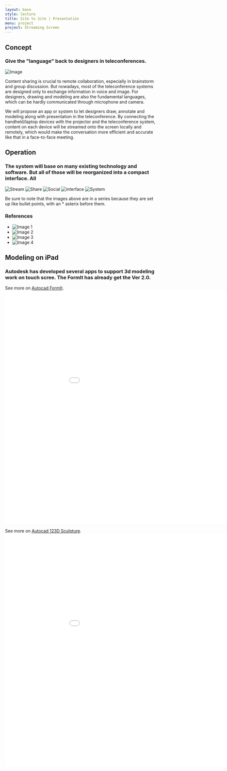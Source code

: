 ```yaml
---
layout: base
style: lecture
title: Site to Site | Presentation
menu: project
project: Streaming Screen
---
```

##  Concept

### Give the "language" back to designers in teleconferences. 

![Image](https://github.com/yonoo/site2site.github.io/blob/master/projects/Streaming_Screen/image/Collage.jpg?raw=true)

Content sharing is crucial to remote collaboration, especially in brainstorm and group discussion. But nowadays, most of the teleconference systems are designed only to exchange information in voice and image. For designers, drawing and modeling are also the fundamental languages, which can be hardly communicated through microphone and camera. 

We will propose an app or system to let designers draw, annotate and modeling along with presentation in the teleconference. By connecting the handheld/laptop devices with the projector and the teleconference system, content on each device will be streamed onto the screen locally and remotely, which would make the conversation more efficient and accurate like that in a face-to-face meeting.


## Operation

### The system will base on many existing technology and software. But all of those will be reorganized into a compact interface. All

![Stream](https://github.com/yonoo/site2site.github.io/blob/master/projects/Streaming_Screen/image/Diagram_1.jpg?raw=true)
![Share](https://github.com/yonoo/site2site.github.io/blob/master/projects/Streaming_Screen/image/Diagram_2.jpg?raw=true)
![Social](https://github.com/yonoo/site2site.github.io/blob/master/projects/Streaming_Screen/image/Diagram_3.jpg?raw=true)
![interface](https://github.com/yonoo/site2site.github.io/blob/master/projects/Streaming_Screen/image/Diagram_4.jpg?raw=true)
![System](https://github.com/yonoo/site2site.github.io/blob/master/projects/Streaming_Screen/image/Diagram_5.jpg?raw=true)

Be sure to note that the images above are in a series because they are set up like bullet points, with an \* asterix before them.

###  References

*	![Image 1](https://github.com/yonoo/site2site.github.io/blob/master/projects/Streaming_Screen/image/Meeting.jpg?raw=true)
*	![Image 2](http://i1.ytimg.com/vi/jj6q_z2Ni9M/hqdefault.jpg)
*	![Image 3](http://1.design-milk.com/images/2013/08/trupad-annotate-ipad-photo-app-600x399.jpg)
*	![Image 4](https://github.com/yonoo/site2site.github.io/blob/master/projects/Streaming_Screen/image/Autodesk_FormIt_iPad_App_03_gallery.jpg?raw=true)


## Modeling on iPad

### Autodesk has developed several apps to support 3d modeling work on touch scree. The FormIt has already get the Ver 2.0.

See more on [Autocad FormIt](http://youtu.be/M-4MH64pnWw).
<object width="1024" height="500"><param name="movie" value="http://youtu.be/M-4MH64pnWw"></param><param name="allowFullScreen" value="true"></param><param name="allowscriptaccess" value="always"></param><embed src="//www.youtube.com/v/khwQ9lf2DJQ?hl=en_US&amp;version=3" type="application/x-shockwave-flash" width="1024" height="768" allowscriptaccess="always" allowfullscreen="true"></embed></object>

See more on [Autocad 123D Sculpture](http://youtu.be/dIuRnaym_hQ).
<object width="1024" height="500"><param name="movie" value="http://youtu.be/dIuRnaym_hQ"></param><param name="allowFullScreen" value="true"></param><param name="allowscriptaccess" value="always"></param><embed src="//www.youtube.com/v/khwQ9lf2DJQ?hl=en_US&amp;version=3" type="application/x-shockwave-flash" width="1024" height="768" allowscriptaccess="always" allowfullscreen="true"></embed></object>
